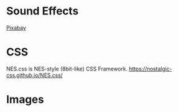 # Sound Effects

<a href="https://pixabay.com/?utm_source=link-attribution&utm_medium=referral&utm_campaign=music&utm_content=99630">Pixabay</a>

# CSS

NES.css is NES-style (8bit-like) CSS Framework.
https://nostalgic-css.github.io/NES.css/

# Images
